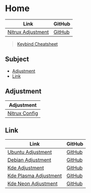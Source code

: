 

# Home

| Link | GitHub |
| ---- | ------ |
| [Nitrux Adjustment](https://samwhelp.github.io/nitrux-adjustment/) | [GitHub](https://github.com/samwhelp/nitrux-adjustment) |


> [Keybind Cheatsheet](https://samwhelp.github.io/nitrux-adjustment/read/cheatsheet/keybind.html)




## Subject

* [Adjustment](#adjustment)
* [Link](#link)




## Adjustment

| Adjustment |
| ---------- |
| [Nitrux Config](https://github.com/samwhelp/nitrux-adjustment/tree/main/prototype/main/full-config/locale/en_us/Nitrux-Dark) |




## Link

| Link | GitHub |
| ---- | ------ |
| [Ubuntu Adjustment](https://samwhelp.github.io/ubuntu-adjustment/) | [GitHub](https://github.com/samwhelp/ubuntu-adjustment) |
| [Debian Adjustment](https://samwhelp.github.io/debian-adjustment/) | [GitHub](https://github.com/samwhelp/debian-adjustment) |
| [Kde Adjustment](https://samwhelp.github.io/kde-adjustment/) | [GitHub](https://github.com/samwhelp/kde-adjustment) |
| [Kde Plasma Adjustment](https://samwhelp.github.io/kde-plasma-adjustment/) | [GitHub](https://github.com/samwhelp/kde-plasma-adjustment) |
| [Kde Neon Adjustment](https://samwhelp.github.io/kde-neon-adjustment/) | [GitHub](https://github.com/samwhelp/kde-neon-adjustment) |
